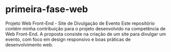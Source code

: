 # primeira-fase-web
Projeto Web Front-End - Site de Divulgação de Evento
Este repositório contém minha contribuição para o projeto desenvolvido na competência de Web Front-End. A proposta consiste na criação de um site para divulgar um evento, com foco em design responsivo e boas práticas de desenvolvimento web.

